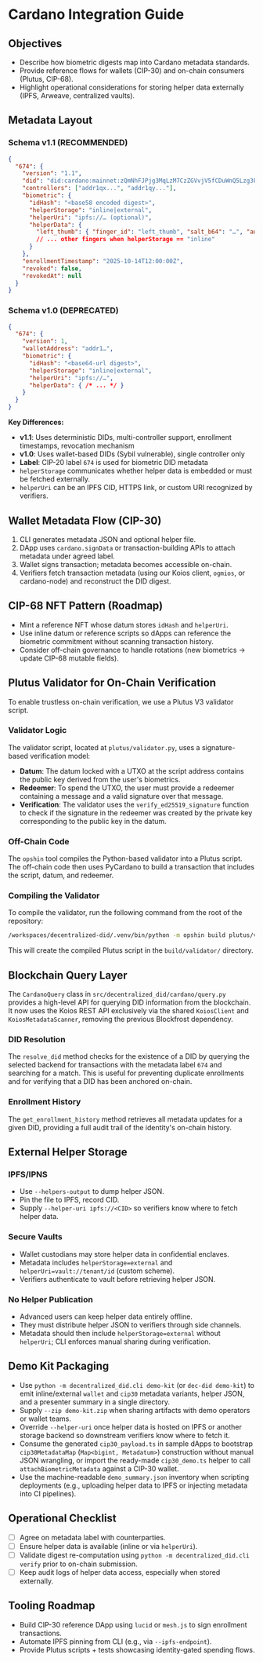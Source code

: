 # Cardano Integration Guide

## Objectives
- Describe how biometric digests map into Cardano metadata standards.
- Provide reference flows for wallets (CIP-30) and on-chain consumers (Plutus, CIP-68).
- Highlight operational considerations for storing helper data externally (IPFS, Arweave, centralized vaults).

## Metadata Layout

### Schema v1.1 (RECOMMENDED)
```json
{
  "674": {
    "version": "1.1",
    "did": "did:cardano:mainnet:zQmNhFJPjg3MqLzM7CzZGVvjV5fCDuWnQ5Lzg3FHKfNm4tS",
    "controllers": ["addr1qx...", "addr1qy..."],
    "biometric": {
      "idHash": "<base58 encoded digest>",
      "helperStorage": "inline|external",
      "helperUri": "ipfs://… (optional)",
      "helperData": {
        "left_thumb": { "finger_id": "left_thumb", "salt_b64": "…", "auth_b64": "…" }
        // ... other fingers when helperStorage == "inline"
      }
    },
    "enrollmentTimestamp": "2025-10-14T12:00:00Z",
    "revoked": false,
    "revokedAt": null
  }
}
```

### Schema v1.0 (DEPRECATED)
```json
{
  "674": {
    "version": 1,
    "walletAddress": "addr1…",
    "biometric": {
      "idHash": "<base64-url digest>",
      "helperStorage": "inline|external",
      "helperUri": "ipfs://…",
      "helperData": { /* ... */ }
    }
  }
}
```

**Key Differences:**
- **v1.1**: Uses deterministic DIDs, multi-controller support, enrollment timestamps, revocation mechanism
- **v1.0**: Uses wallet-based DIDs (Sybil vulnerable), single controller only
- **Label**: CIP-20 label `674` is used for biometric DID metadata
- `helperStorage` communicates whether helper data is embedded or must be fetched externally.
- `helperUri` can be an IPFS CID, HTTPS link, or custom URI recognized by verifiers.

## Wallet Metadata Flow (CIP-30)
1. CLI generates metadata JSON and optional helper file.
2. DApp uses `cardano.signData` or transaction-building APIs to attach metadata under agreed label.
3. Wallet signs transaction; metadata becomes accessible on-chain.
4. Verifiers fetch transaction metadata (using our Koios client, `ogmios`, or cardano-node) and reconstruct the DID digest.

## CIP-68 NFT Pattern (Roadmap)
- Mint a reference NFT whose datum stores `idHash` and `helperUri`.
- Use inline datum or reference scripts so dApps can reference the biometric commitment without scanning transaction history.
- Consider off-chain governance to handle rotations (new biometrics -> update CIP-68 mutable fields).

## Plutus Validator for On-Chain Verification
To enable trustless on-chain verification, we use a Plutus V3 validator script.

### Validator Logic
The validator script, located at `plutus/validator.py`, uses a signature-based verification model:
-   **Datum**: The datum locked with a UTXO at the script address contains the public key derived from the user's biometrics.
-   **Redeemer**: To spend the UTXO, the user must provide a redeemer containing a message and a valid signature over that message.
-   **Verification**: The validator uses the `verify_ed25519_signature` function to check if the signature in the redeemer was created by the private key corresponding to the public key in the datum.

### Off-Chain Code
The `opshin` tool compiles the Python-based validator into a Plutus script. The off-chain code then uses PyCardano to build a transaction that includes the script, datum, and redeemer.

### Compiling the Validator
To compile the validator, run the following command from the root of the repository:
```bash
/workspaces/decentralized-did/.venv/bin/python -m opshin build plutus/validator.py
```
This will create the compiled Plutus script in the `build/validator/` directory.

## Blockchain Query Layer
The `CardanoQuery` class in `src/decentralized_did/cardano/query.py` provides a high-level API for querying DID information from the blockchain. It now uses the Koios REST API exclusively via the shared `KoiosClient` and `KoiosMetadataScanner`, removing the previous Blockfrost dependency.

### DID Resolution
The `resolve_did` method checks for the existence of a DID by querying the selected backend for transactions with the metadata label `674` and searching for a match. This is useful for preventing duplicate enrollments and for verifying that a DID has been anchored on-chain.

### Enrollment History
The `get_enrollment_history` method retrieves all metadata updates for a given DID, providing a full audit trail of the identity's on-chain history.


## External Helper Storage
### IPFS/IPNS
- Use `--helpers-output` to dump helper JSON.
- Pin the file to IPFS, record CID.
- Supply `--helper-uri ipfs://<CID>` so verifiers know where to fetch helper data.

### Secure Vaults
- Wallet custodians may store helper data in confidential enclaves.
- Metadata includes `helperStorage=external` and `helperUri=vault://tenant/id` (custom scheme).
- Verifiers authenticate to vault before retrieving helper JSON.

### No Helper Publication
- Advanced users can keep helper data entirely offline.
- They must distribute helper JSON to verifiers through side channels.
- Metadata should then include `helperStorage=external` without `helperUri`; CLI enforces manual sharing during verification.

## Demo Kit Packaging
- Use `python -m decentralized_did.cli demo-kit` (or `dec-did demo-kit`) to emit inline/external `wallet` and `cip30` metadata variants, helper JSON, and a presenter summary in a single directory.
- Supply `--zip demo-kit.zip` when sharing artifacts with demo operators or wallet teams.
- Override `--helper-uri` once helper data is hosted on IPFS or another storage backend so downstream verifiers know where to fetch it.
- Consume the generated `cip30_payload.ts` in sample dApps to bootstrap `cip30MetadataMap` (`Map<bigint, Metadatum>`) construction without manual JSON wrangling, or import the ready-made `cip30_demo.ts` helper to call `attachBiometricMetadata` against a CIP-30 wallet.
- Use the machine-readable `demo_summary.json` inventory when scripting deployments (e.g., uploading helper data to IPFS or injecting metadata into CI pipelines).

## Operational Checklist
- [ ] Agree on metadata label with counterparties.
- [ ] Ensure helper data is available (inline or via `helperUri`).
- [ ] Validate digest re-computation using `python -m decentralized_did.cli verify` prior to on-chain submission.
- [ ] Keep audit logs of helper data access, especially when stored externally.

## Tooling Roadmap
- Build CIP-30 reference DApp using `lucid` or `mesh.js` to sign enrollment transactions.
- Automate IPFS pinning from CLI (e.g., via `--ipfs-endpoint`).
- Provide Plutus scripts + tests showcasing identity-gated spending flows.
